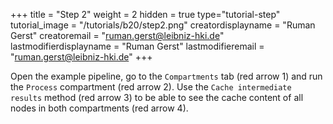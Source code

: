 +++
title = "Step 2"
weight = 2
hidden = true
type="tutorial-step"
tutorial_image = "/tutorials/b20/step2.png"
creatordisplayname = "Ruman Gerst"
creatoremail = "ruman.gerst@leibniz-hki.de"
lastmodifierdisplayname = "Ruman Gerst"
lastmodifieremail = "ruman.gerst@leibniz-hki.de"
+++

Open the example pipeline, go to the `Compartments` tab (red arrow 1) and run the `Process` compartment (red arrow 2). Use the `Cache intermediate results` method (red arrow 3) to be able to see the cache content of all nodes in both compartments (red arrow 4).